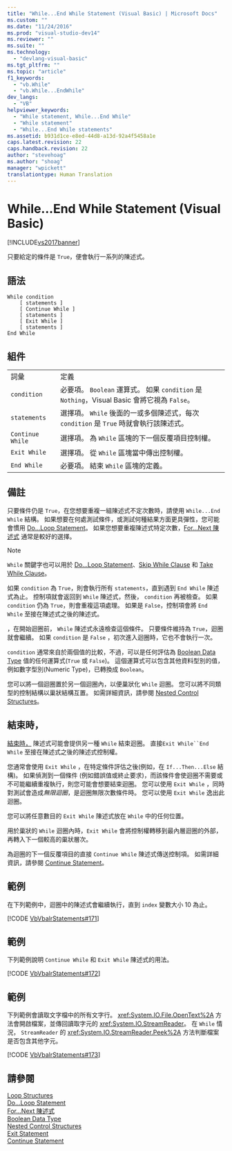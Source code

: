 ```yaml
---
title: "While...End While Statement (Visual Basic) | Microsoft Docs"
ms.custom: ""
ms.date: "11/24/2016"
ms.prod: "visual-studio-dev14"
ms.reviewer: ""
ms.suite: ""
ms.technology: 
  - "devlang-visual-basic"
ms.tgt_pltfrm: ""
ms.topic: "article"
f1_keywords: 
  - "vb.While"
  - "vb.While...EndWhile"
dev_langs: 
  - "VB"
helpviewer_keywords: 
  - "While statement, While...End While"
  - "While statement"
  - "While...End While statements"
ms.assetid: b931d1ce-e8ed-44d8-a13d-92a4f5458a1e
caps.latest.revision: 22
caps.handback.revision: 22
author: "stevehoag"
ms.author: "shoag"
manager: "wpickett"
translationtype: Human Translation
---
```

# While...End While Statement (Visual Basic)
[!INCLUDE[vs2017banner](../../../csharp/includes/vs2017banner.md)]

只要給定的條件是 `True`，便會執行一系列的陳述式。  
  
## 語法  
  
```  
While condition  
    [ statements ]  
    [ Continue While ]  
    [ statements ]  
    [ Exit While ]  
    [ statements ]  
End While  
```  
  
## 組件  
  
|||  
|-|-|  
|詞彙|定義|  
|`condition`|必要項。  `Boolean` 運算式。  如果 `condition` 是 `Nothing`，Visual Basic 會將它視為 `False`。|  
|`statements`|選擇項。  `While` 後面的一或多個陳述式，每次 `condition` 是 `True` 時就會執行該陳述式。|  
|`Continue While`|選擇項。  為 `While` 區塊的下一個反覆項目控制權。|  
|`Exit While`|選擇項。  從 `While` 區塊當中傳出控制權。|  
|`End While`|必要項。  結束 `While` 區塊的定義。|  
  
## 備註  
 只要條件仍是 `True`，在您想要重複一組陳述式不定次數時，請使用 `While...End While` 結構。  如果想要在何處測試條件，或測試何種結果方面更具彈性，您可能會慣用 [Do...Loop Statement](../../../visual-basic/language-reference/statements/do-loop-statement.md)。  如果您想要重複陳述式特定次數，[For...Next 陳述式](../../../visual-basic/language-reference/statements/for-next-statement.md) 通常是較好的選擇。  
  
> [!NOTE]
>  `While` 關鍵字也可以用於 [Do...Loop Statement](../../../visual-basic/language-reference/statements/do-loop-statement.md)、[Skip While Clause](../../../visual-basic/language-reference/queries/skip-while-clause.md) 和 [Take While Clause](../../../visual-basic/language-reference/queries/take-while-clause.md)。  
  
 如果 `condition` 為 `True`，則會執行所有 `statements`，直到遇到 `End While` 陳述式為止。  控制項就會返回到 `While` 陳述式，然後， `condition` 再被檢查。  如果 `condition` 仍為 `True`，則會重複這項處理。  如果是 `False`，控制項會將 `End While` 至接在陳述式之後的陳述式。  
  
 ，在開始迴圈前， `While` 陳述式永遠檢查這個條件。  只要條件維持為 `True`，迴圈就會繼續。  如果 `condition` 是 `False` ，初次進入迴圈時，它也不會執行一次。  
  
 `condition` 通常來自於兩個值的比較，不過，可以是任何評估為 [Boolean Data Type](../../../visual-basic/language-reference/data-types/boolean-data-type.md) 值的任何運算式\(`True` 或 `False`\)。  這個運算式可以包含其他資料型別的值，例如數字型別\(Numeric Type\)，已轉換成 `Boolean`。  
  
 您可以將一個迴圈置於另一個迴圈內，以便巢狀化 `While` 迴圈。  您可以將不同類型的控制結構以巢狀結構互置。  如需詳細資訊，請參閱 [Nested Control Structures](../../../visual-basic/programming-guide/language-features/control-flow/nested-control-structures.md)。  
  
## 結束時，  
 [結束時，](../../../visual-basic/language-reference/statements/exit-statement.md) 陳述式可能會提供另一種 `While` 結束迴圈。  直接`Exit While``End While` 至接在陳述式之後的陳述式控制權。  
  
 您通常會使用 `Exit While` ，在特定條件評估之後\(例如，在 `If...Then...Else` 結構\)。  如果偵測到一個條件 \(例如錯誤值或終止要求\)，而該條件會使迴圈不需要或不可能繼續重複執行，則您可能會想要結束迴圈。  您可以使用 `Exit While` ，同時對測試會造成*無限迴圈*，是迴圈無限次數條件時。  您可以使用 `Exit While` 逸出此迴圈。  
  
 您可以將任意數目的 `Exit While` 陳述式放在 `While` 中的任何位置。  
  
 用於巢狀的 `While` 迴圈內時，`Exit While` 會將控制權轉移到最內層迴圈的外部，再轉入下一個較高的巢狀層次。  
  
 為迴圈的下一個反覆項目的直接 `Continue While` 陳述式傳送控制項。  如需詳細資訊，請參閱 [Continue Statement](../../../visual-basic/language-reference/statements/continue-statement.md)。  
  
## 範例  
 在下列範例中，迴圈中的陳述式會繼續執行，直到 `index` 變數大小 10 為止。  
  
 [!CODE [VbVbalrStatements#171](../CodeSnippet/VS_Snippets_VBCSharp/VbVbalrStatements#171)]  
  
## 範例  
 下列範例說明 `Continue While` 和 `Exit While` 陳述式的用法。  
  
 [!CODE [VbVbalrStatements#172](../CodeSnippet/VS_Snippets_VBCSharp/VbVbalrStatements#172)]  
  
## 範例  
 下列範例會讀取文字檔中的所有文字行。  <xref:System.IO.File.OpenText%2A> 方法會開啟檔案，並傳回讀取字元的 <xref:System.IO.StreamReader>。  在 `While` 情況， `StreamReader` 的 <xref:System.IO.StreamReader.Peek%2A> 方法判斷檔案是否包含其他字元。  
  
 [!CODE [VbVbalrStatements#173](../CodeSnippet/VS_Snippets_VBCSharp/VbVbalrStatements#173)]  
  
## 請參閱  
 [Loop Structures](../../../visual-basic/programming-guide/language-features/control-flow/loop-structures.md)   
 [Do...Loop Statement](../../../visual-basic/language-reference/statements/do-loop-statement.md)   
 [For...Next 陳述式](../../../visual-basic/language-reference/statements/for-next-statement.md)   
 [Boolean Data Type](../../../visual-basic/language-reference/data-types/boolean-data-type.md)   
 [Nested Control Structures](../../../visual-basic/programming-guide/language-features/control-flow/nested-control-structures.md)   
 [Exit Statement](../../../visual-basic/language-reference/statements/exit-statement.md)   
 [Continue Statement](../../../visual-basic/language-reference/statements/continue-statement.md)